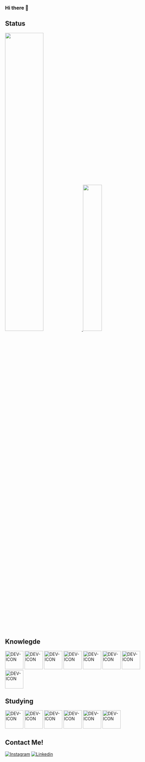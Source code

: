 ### Hi there 👋

## Status
  <div>
  <a href="https://github.com/rickalves/rickalves">
    <img width="50%" src="https://github-readme-stats.vercel.app/api?username=rickalves&show_icons=true&theme=highcontrast"/>
    <img width="35%" src="https://github-readme-stats.vercel.app/api/top-langs/?username=rickalves&theme=highcontrast&layout=compact"/>
  </a>
 </div>
  
## Knowlegde
<div>
  <img title="HTML5" alt="DEV-ICON" height="60" width="60" src="https://cdn.jsdelivr.net/gh/devicons/devicon/icons/html5/html5-original.svg" />
  <img title="CSS3" alt="DEV-ICON" height="60" width="60" src="https://cdn.jsdelivr.net/gh/devicons/devicon/icons/css3/css3-original.svg" />
  <img title="JAVASCRIPT" alt="DEV-ICON" height="60" width="60" src="https://cdn.jsdelivr.net/gh/devicons/devicon/icons/javascript/javascript-original.svg" />
  <img title="NODEJS" alt="DEV-ICON" height="60" width="60" src="https://cdn.jsdelivr.net/gh/devicons/devicon/icons/nodejs/nodejs-original.svg" />
  <img title="BOOTSTRAP" alt="DEV-ICON" height="60" width="60" src="https://cdn.jsdelivr.net/gh/devicons/devicon/icons/bootstrap/bootstrap-plain.svg" />
  <img title="WEBPACK" alt="DEV-ICON" height="60" width="60" src="https://cdn.jsdelivr.net/gh/devicons/devicon/icons/webpack/webpack-original.svg"/>
  <img title="MYSQL" alt="DEV-ICON" height="60" width="60" src="https://cdn.jsdelivr.net/gh/devicons/devicon/icons/mysql/mysql-original.svg" />
  <img title="JAVA" alt="DEV-ICON" height="60" width="60" src="https://cdn.jsdelivr.net/gh/devicons/devicon/icons/java/java-original-wordmark.svg" />
</div>

## Studying
<div>
 <img title="REACT" alt="DEV-ICON" height="60" width="60" src="https://cdn.jsdelivr.net/gh/devicons/devicon/icons/react/react-original.svg" />
  <img title="VUE.JS" alt="DEV-ICON" height="60" width="60" src="https://cdn.jsdelivr.net/gh/devicons/devicon/icons/vuejs/vuejs-original.svg" />
  <img title="AWS" alt="DEV-ICON" height="60" width="60" src="https://cdn.jsdelivr.net/gh/devicons/devicon/icons/amazonwebservices/amazonwebservices-original.svg" />
  <img title="DOCKER" alt="DEV-ICON" height="60" width="60" src="https://cdn.jsdelivr.net/gh/devicons/devicon/icons/docker/docker-plain-wordmark.svg"/>
  <img title="ANGULAR" alt="DEV-ICON" height="60" width="60"  src="https://cdn.jsdelivr.net/gh/devicons/devicon/icons/angularjs/angularjs-plain.svg"/>
  <img title="FLUTTER" alt="DEV-ICON" height="60" width="60"  src="https://cdn.jsdelivr.net/gh/devicons/devicon/icons/flutter/flutter-original.svg"/>
</div>

## Contact Me!

[![Instagram](https://img.shields.io/badge/Instagram-E4405F?style=for-the-badge&logo=instagram&logoColor=white)](https://www.instagram.com/rick_alves.r/)
[![Linkedin](https://img.shields.io/badge/LinkedIn-0077B5?style=for-the-badge&logo=linkedin&logoColor=white)](https://www.linkedin.com/in/henrique-alves-685a1777/)



<!--
**rickalves/rickalves** is a ✨ _special_ ✨ repository because its `README.md` (this file) appears on your GitHub profile.

Here are some ideas to get you started:

- 🔭 I’m currently working on ...
- 🌱 I’m currently learning ...
- 👯 I’m looking to collaborate on ...
- 🤔 I’m looking for help with ...
- 💬 Ask me about ...
- 📫 How to reach me: ...
- 😄 Pronouns: ...
- ⚡ Fun fact: ...
-->
